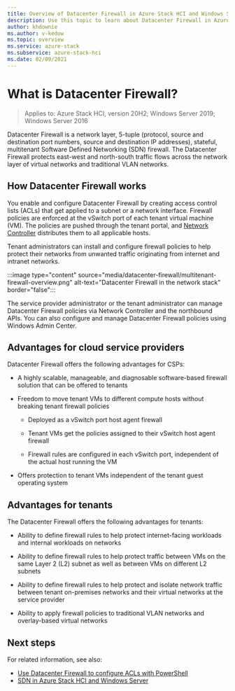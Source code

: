 ```yaml
---
title: Overview of Datacenter Firewall in Azure Stack HCI and Windows Server
description: Use this topic to learn about Datacenter Firewall in Azure Stack HCI and Windows Server.
author: khdownie
ms.author: v-kedow
ms.topic: overview
ms.service: azure-stack
ms.subservice: azure-stack-hci
ms.date: 02/09/2021
---
```


# What is Datacenter Firewall?

> Applies to: Azure Stack HCI, version 20H2; Windows Server 2019; Windows Server 2016

Datacenter Firewall is a network layer, 5-tuple (protocol, source and destination port numbers, source and destination IP addresses), stateful, multitenant Software Defined Networking (SDN) firewall. The Datacenter Firewall protects east-west and north-south traffic flows across the network layer of virtual networks and traditional VLAN networks.

## How Datacenter Firewall works

You enable and configure Datacenter Firewall by creating access control lists (ACLs) that get applied to a subnet or a network interface. Firewall policies are enforced at the vSwitch port of each tenant virtual machine (VM). The policies are pushed through the tenant portal, and [Network Controller](network-controller-overview.md) distributes them to all applicable hosts.

Tenant administrators can install and configure firewall policies to help protect their networks from unwanted traffic originating from internet and intranet networks.

:::image type="content" source="media/datacenter-firewall/multitenant-firewall-overview.png" alt-text="Datacenter Firewall in the network stack" border="false":::

The service provider administrator or the tenant administrator can manage Datacenter Firewall policies via Network Controller and the northbound APIs. You can also configure and manage Datacenter Firewall policies using Windows Admin Center.

## Advantages for cloud service providers

Datacenter Firewall offers the following advantages for CSPs:

- A highly scalable, manageable, and diagnosable software-based firewall solution that can be offered to tenants

- Freedom to move tenant VMs to different compute hosts without breaking tenant firewall policies

    - Deployed as a vSwitch port host agent firewall

    - Tenant VMs get the policies assigned to their vSwitch host agent firewall

    - Firewall rules are configured in each vSwitch port, independent of the actual host running the VM

- Offers protection to tenant VMs independent of the tenant guest operating system

## Advantages for tenants

The Datacenter Firewall offers the following advantages for tenants:

- Ability to define firewall rules to help protect internet-facing workloads and internal workloads on networks

- Ability to define firewall rules to help protect traffic between VMs on the same Layer 2 (L2) subnet as well as between VMs on different L2 subnets

- Ability to define firewall rules to help protect and isolate network traffic between tenant on-premises networks and their virtual networks at the service provider

- Ability to apply firewall policies to traditional VLAN networks and overlay-based virtual networks

## Next steps

For related information, see also:

- [Use Datacenter Firewall to configure ACLs with PowerShell](../manage/use-datacenter-firewall-powershell.md)
- [SDN in Azure Stack HCI and Windows Server](software-defined-networking.md)